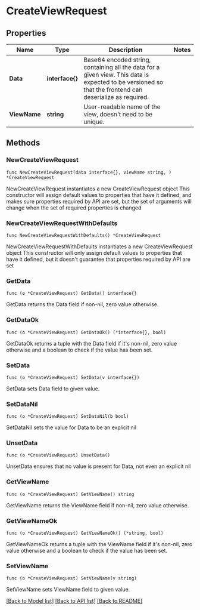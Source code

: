 # CreateViewRequest

## Properties

Name | Type | Description | Notes
------------ | ------------- | ------------- | -------------
**Data** | **interface{}** | Base64 encoded string, containing all the data for a given view. This data is expected to be versioned so that the frontend can deserialize as required. | 
**ViewName** | **string** | User-readable name of the view, doesn&#39;t need to be unique. | 

## Methods

### NewCreateViewRequest

`func NewCreateViewRequest(data interface{}, viewName string, ) *CreateViewRequest`

NewCreateViewRequest instantiates a new CreateViewRequest object
This constructor will assign default values to properties that have it defined,
and makes sure properties required by API are set, but the set of arguments
will change when the set of required properties is changed

### NewCreateViewRequestWithDefaults

`func NewCreateViewRequestWithDefaults() *CreateViewRequest`

NewCreateViewRequestWithDefaults instantiates a new CreateViewRequest object
This constructor will only assign default values to properties that have it defined,
but it doesn't guarantee that properties required by API are set

### GetData

`func (o *CreateViewRequest) GetData() interface{}`

GetData returns the Data field if non-nil, zero value otherwise.

### GetDataOk

`func (o *CreateViewRequest) GetDataOk() (*interface{}, bool)`

GetDataOk returns a tuple with the Data field if it's non-nil, zero value otherwise
and a boolean to check if the value has been set.

### SetData

`func (o *CreateViewRequest) SetData(v interface{})`

SetData sets Data field to given value.


### SetDataNil

`func (o *CreateViewRequest) SetDataNil(b bool)`

 SetDataNil sets the value for Data to be an explicit nil

### UnsetData
`func (o *CreateViewRequest) UnsetData()`

UnsetData ensures that no value is present for Data, not even an explicit nil
### GetViewName

`func (o *CreateViewRequest) GetViewName() string`

GetViewName returns the ViewName field if non-nil, zero value otherwise.

### GetViewNameOk

`func (o *CreateViewRequest) GetViewNameOk() (*string, bool)`

GetViewNameOk returns a tuple with the ViewName field if it's non-nil, zero value otherwise
and a boolean to check if the value has been set.

### SetViewName

`func (o *CreateViewRequest) SetViewName(v string)`

SetViewName sets ViewName field to given value.



[[Back to Model list]](../README.md#documentation-for-models) [[Back to API list]](../README.md#documentation-for-api-endpoints) [[Back to README]](../README.md)


